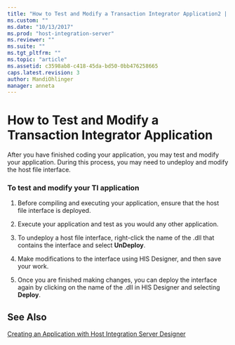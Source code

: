 ```yaml
---
title: "How to Test and Modify a Transaction Integrator Application2 | Microsoft Docs"
ms.custom: ""
ms.date: "10/13/2017"
ms.prod: "host-integration-server"
ms.reviewer: ""
ms.suite: ""
ms.tgt_pltfrm: ""
ms.topic: "article"
ms.assetid: c3598ab8-c418-45da-bd50-0bb476258665
caps.latest.revision: 3
author: MandiOhlinger
manager: anneta
---
```

# How to Test and Modify a Transaction Integrator Application
After you have finished coding your application, you may test and modify your application. During this process, you may need to undeploy and modify the host file interface.  
  
### To test and modify your TI application  
  
1.  Before compiling and executing your application, ensure that the host file interface is deployed.  
  
2.  Execute your application and test as you would any other application.  
  
3.  To undeploy a host file interface, right-click the name of the .dll that contains the interface and select **UnDeploy**.  
  
4.  Make modifications to the interface using HIS Designer, and then save your work.  
  
5.  Once you are finished making changes, you can deploy the interface again by clicking on the name of the .dll in HIS Designer and selecting **Deploy**.  
  
## See Also  
 [Creating an Application with Host Integration Server Designer](../core/creating-an-application-with-host-integration-server-designer.md)
